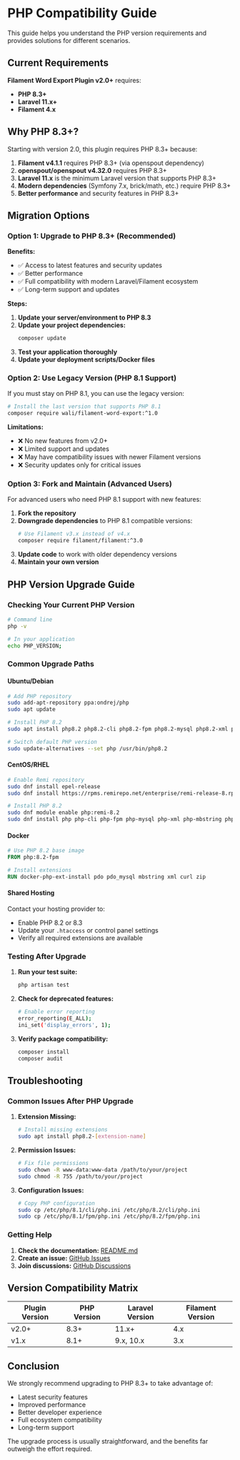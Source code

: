 # PHP Compatibility Guide

This guide helps you understand the PHP version requirements and provides solutions for different scenarios.

## Current Requirements

**Filament Word Export Plugin v2.0+** requires:
- **PHP 8.3+**
- **Laravel 11.x+**
- **Filament 4.x**

## Why PHP 8.3+?

Starting with version 2.0, this plugin requires PHP 8.3+ because:

1. **Filament v4.1.1** requires PHP 8.3+ (via openspout dependency)
2. **openspout/openspout v4.32.0** requires PHP 8.3+
3. **Laravel 11.x** is the minimum Laravel version that supports PHP 8.3+
4. **Modern dependencies** (Symfony 7.x, brick/math, etc.) require PHP 8.3+
5. **Better performance** and security features in PHP 8.3+

## Migration Options

### Option 1: Upgrade to PHP 8.3+ (Recommended)

**Benefits:**
- ✅ Access to latest features and security updates
- ✅ Better performance
- ✅ Full compatibility with modern Laravel/Filament ecosystem
- ✅ Long-term support and updates

**Steps:**
1. **Update your server/environment to PHP 8.3**
2. **Update your project dependencies:**
   ```bash
   composer update
   ```
3. **Test your application thoroughly**
4. **Update your deployment scripts/Docker files**

### Option 2: Use Legacy Version (PHP 8.1 Support)

If you must stay on PHP 8.1, you can use the legacy version:

```bash
# Install the last version that supports PHP 8.1
composer require wali/filament-word-export:^1.0
```

**Limitations:**
- ❌ No new features from v2.0+
- ❌ Limited support and updates
- ❌ May have compatibility issues with newer Filament versions
- ❌ Security updates only for critical issues

### Option 3: Fork and Maintain (Advanced Users)

For advanced users who need PHP 8.1 support with new features:

1. **Fork the repository**
2. **Downgrade dependencies** to PHP 8.1 compatible versions:
   ```bash
   # Use Filament v3.x instead of v4.x
   composer require filament/filament:^3.0
   ```
3. **Update code** to work with older dependency versions
4. **Maintain your own version**

## PHP Version Upgrade Guide

### Checking Your Current PHP Version

```bash
# Command line
php -v

# In your application
echo PHP_VERSION;
```

### Common Upgrade Paths

#### Ubuntu/Debian
```bash
# Add PHP repository
sudo add-apt-repository ppa:ondrej/php
sudo apt update

# Install PHP 8.2
sudo apt install php8.2 php8.2-cli php8.2-fpm php8.2-mysql php8.2-xml php8.2-mbstring php8.2-curl php8.2-zip

# Switch default PHP version
sudo update-alternatives --set php /usr/bin/php8.2
```

#### CentOS/RHEL
```bash
# Enable Remi repository
sudo dnf install epel-release
sudo dnf install https://rpms.remirepo.net/enterprise/remi-release-8.rpm

# Install PHP 8.2
sudo dnf module enable php:remi-8.2
sudo dnf install php php-cli php-fpm php-mysql php-xml php-mbstring php-curl php-zip
```

#### Docker
```dockerfile
# Use PHP 8.2 base image
FROM php:8.2-fpm

# Install extensions
RUN docker-php-ext-install pdo pdo_mysql mbstring xml curl zip
```

#### Shared Hosting
Contact your hosting provider to:
- Enable PHP 8.2 or 8.3
- Update your `.htaccess` or control panel settings
- Verify all required extensions are available

### Testing After Upgrade

1. **Run your test suite:**
   ```bash
   php artisan test
   ```

2. **Check for deprecated features:**
   ```bash
   # Enable error reporting
   error_reporting(E_ALL);
   ini_set('display_errors', 1);
   ```

3. **Verify package compatibility:**
   ```bash
   composer install
   composer audit
   ```

## Troubleshooting

### Common Issues After PHP Upgrade

1. **Extension Missing:**
   ```bash
   # Install missing extensions
   sudo apt install php8.2-[extension-name]
   ```

2. **Permission Issues:**
   ```bash
   # Fix file permissions
   sudo chown -R www-data:www-data /path/to/your/project
   sudo chmod -R 755 /path/to/your/project
   ```

3. **Configuration Issues:**
   ```bash
   # Copy PHP configuration
   sudo cp /etc/php/8.1/cli/php.ini /etc/php/8.2/cli/php.ini
   sudo cp /etc/php/8.1/fpm/php.ini /etc/php/8.2/fpm/php.ini
   ```

### Getting Help

1. **Check the documentation:** [README.md](README.md)
2. **Create an issue:** [GitHub Issues](https://github.com/wali/filament-word-export/issues)
3. **Join discussions:** [GitHub Discussions](https://github.com/wali/filament-word-export/discussions)

## Version Compatibility Matrix

| Plugin Version | PHP Version | Laravel Version | Filament Version |
|---------------|-------------|-----------------|------------------|
| v2.0+         | 8.3+        | 11.x+           | 4.x              |
| v1.x          | 8.1+        | 9.x, 10.x       | 3.x              |

## Conclusion

We strongly recommend upgrading to PHP 8.3+ to take advantage of:
- Latest security features
- Improved performance
- Better developer experience
- Full ecosystem compatibility
- Long-term support

The upgrade process is usually straightforward, and the benefits far outweigh the effort required.
